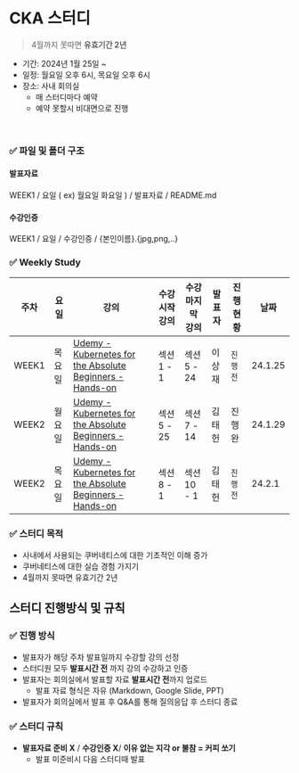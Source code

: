 # CKA 스터디

> 4월까지 못따면 **유효기간 2년** 

- 기간: 2024년 1월 25일 ~ 
- 일정: 월요일 오후 6시, 목요일 오후 6시
- 장소: 사내 회의실
  - 매 스터디마다 예약
  - 예약 못할시 비대면으로 진행

<br>


### ✅ 파일 및 폴더 구조

#### 발표자료 
WEEK1 / 요일 ( ex) 월요일 화요일 ) / 발표자료 / README.md

#### 수강인증
WEEK1 / 요일 / 수강인증 / {본인이름}.{jpg,png,..}

### ✅ Weekly Study

| **주차** | **요일**   | **강의**| **수강 시작 강의**| **수강 마지막 강의** | **발표자**| **진행 현황** |**날짜**|
| -------- | ---------- |  ------ | ------------------------------------------------------------ | ------------- | -------- | ----- | --- |
| WEEK1    | 목요일 | [Udemy - Kubernetes for the Absolute Beginners - Hands-on](https://www.udemy.com/course/learn-kubernetes/) | 섹션 1 - 1  | 섹션 5 - 24 | 이상재 | `진행 전` |  24.1.25 |
| WEEK2    | 월요일 | [Udemy - Kubernetes for the Absolute Beginners - Hands-on](https://www.udemy.com/course/learn-kubernetes/) | 섹션 5 - 25 | 섹션 7 - 14 | 김태헌 |  진행 완  |  24.1.29 |
| WEEK2    | 목요일 | [Udemy - Kubernetes for the Absolute Beginners - Hands-on](https://www.udemy.com/course/learn-kubernetes/) | 섹션 8 - 1  | 섹션 10 - 1 | 김태헌 | `진행 전` |  24.2.1  |

### ✅ 스터디 목적

- 사내에서 사용되는 쿠버네티스에 대한 기초적인 이해 증가
- 쿠버네티스에 대한 실습 경험 가지기
- 4월까지 못따면 유효기간 2년


## 스터디 진행방식 및 규칙

### ✅ 진행 방식

- 발표자가 해당 주차 발표일까지 수강할 강의 선정
- 스터디원 모두 **발표시간 전** 까지 강의 수강하고 인증
- 발표자는 회의실에서 발표할 자료 **발표시간 전**까지 업로드
  - 발표 자료 형식은 자유 (Markdown, Google Slide, PPT)
- 발표자가 회의실에서 발표 후 Q&A를 통해 질의응답 후 스터디 종료

### ✅ 스터디 규칙

- **발표자료 준비 X** / **수강인증 X**/ **이유 없는 지각 or 불참 = 커피 쏘기**
  - 발표 미준비시 다음 스터디때 발표


<br>



